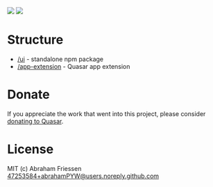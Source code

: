 <img src="https://img.shields.io/npm/v/quasar-ui-quasar-django-rest-framwork.svg?label=quasar-ui-quasar-django-rest-framwork">
<img src="https://img.shields.io/npm/v/quasar-app-extension-quasar-django-rest-framwork.svg?label=quasar-app-extension-quasar-django-rest-framwork">

# Structure
* [/ui](ui) - standalone npm package
* [/app-extension](app-extension) - Quasar app extension

# Donate
If you appreciate the work that went into this project, please consider [donating to Quasar](https://donate.quasar.dev).

# License
MIT (c) Abraham Friessen <47253584+abrahamPYW@users.noreply.github.com>
